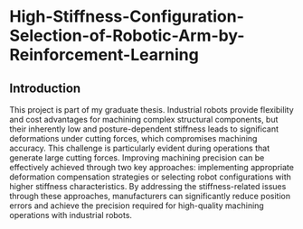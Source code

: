 # High-Stiffness-Configuration-Selection-of-Robotic-Arm-by-Reinforcement-Learning
Introduction
-----
This project is part of my graduate thesis.
Industrial robots provide flexibility and cost advantages for machining complex structural components, 
but their inherently low and posture-dependent stiffness leads to significant deformations under cutting forces, 
which compromises machining accuracy. This challenge is particularly evident during operations that generate large cutting forces. 
Improving machining precision can be effectively achieved through two key approaches: implementing appropriate deformation compensation strategies or selecting robot configurations with higher stiffness characteristics.
By addressing the stiffness-related issues through these approaches, manufacturers can significantly reduce position errors and achieve the precision required for high-quality machining operations with industrial robots.
